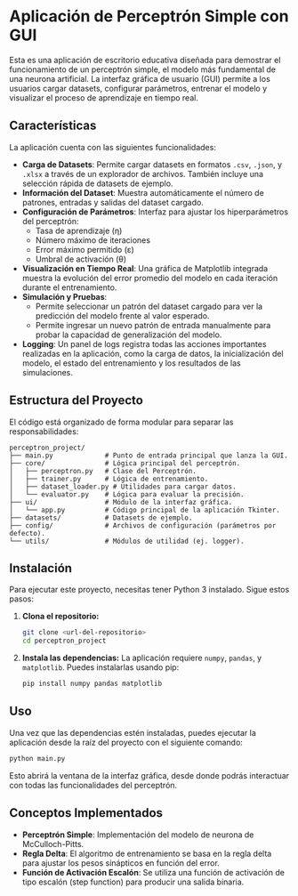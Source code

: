 # Aplicación de Perceptrón Simple con GUI

Esta es una aplicación de escritorio educativa diseñada para demostrar el funcionamiento de un perceptrón simple, el modelo más fundamental de una neurona artificial. La interfaz gráfica de usuario (GUI) permite a los usuarios cargar datasets, configurar parámetros, entrenar el modelo y visualizar el proceso de aprendizaje en tiempo real.

## Características

La aplicación cuenta con las siguientes funcionalidades:

*   **Carga de Datasets**: Permite cargar datasets en formatos `.csv`, `.json`, y `.xlsx` a través de un explorador de archivos. También incluye una selección rápida de datasets de ejemplo.
*   **Información del Dataset**: Muestra automáticamente el número de patrones, entradas y salidas del dataset cargado.
*   **Configuración de Parámetros**: Interfaz para ajustar los hiperparámetros del perceptrón:
    *   Tasa de aprendizaje (η)
    *   Número máximo de iteraciones
    *   Error máximo permitido (ε)
    *   Umbral de activación (θ)
*   **Visualización en Tiempo Real**: Una gráfica de Matplotlib integrada muestra la evolución del error promedio del modelo en cada iteración durante el entrenamiento.
*   **Simulación y Pruebas**:
    *   Permite seleccionar un patrón del dataset cargado para ver la predicción del modelo frente al valor esperado.
    *   Permite ingresar un nuevo patrón de entrada manualmente para probar la capacidad de generalización del modelo.
*   **Logging**: Un panel de logs registra todas las acciones importantes realizadas en la aplicación, como la carga de datos, la inicialización del modelo, el estado del entrenamiento y los resultados de las simulaciones.

## Estructura del Proyecto

El código está organizado de forma modular para separar las responsabilidades:

```
perceptron_project/
├── main.py             # Punto de entrada principal que lanza la GUI.
├── core/               # Lógica principal del perceptrón.
│   ├── perceptron.py   # Clase del Perceptrón.
│   ├── trainer.py      # Lógica de entrenamiento.
│   ├── dataset_loader.py # Utilidades para cargar datos.
│   └── evaluator.py    # Lógica para evaluar la precisión.
├── ui/                 # Módulo de la interfaz gráfica.
│   └── app.py          # Código principal de la aplicación Tkinter.
├── datasets/           # Datasets de ejemplo.
├── config/             # Archivos de configuración (parámetros por defecto).
└── utils/              # Módulos de utilidad (ej. logger).
```

## Instalación

Para ejecutar este proyecto, necesitas tener Python 3 instalado. Sigue estos pasos:

1.  **Clona el repositorio:**
    ```bash
    git clone <url-del-repositorio>
    cd perceptron_project
    ```

2.  **Instala las dependencias:**
    La aplicación requiere `numpy`, `pandas`, y `matplotlib`. Puedes instalarlas usando pip:
    ```bash
    pip install numpy pandas matplotlib
    ```

## Uso

Una vez que las dependencias estén instaladas, puedes ejecutar la aplicación desde la raíz del proyecto con el siguiente comando:

```bash
python main.py
```

Esto abrirá la ventana de la interfaz gráfica, desde donde podrás interactuar con todas las funcionalidades del perceptrón.

## Conceptos Implementados

*   **Perceptrón Simple**: Implementación del modelo de neurona de McCulloch-Pitts.
*   **Regla Delta**: El algoritmo de entrenamiento se basa en la regla delta para ajustar los pesos sinápticos en función del error.
*   **Función de Activación Escalón**: Se utiliza una función de activación de tipo escalón (step function) para producir una salida binaria.
